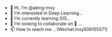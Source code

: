 - 👋 Hi, I’m @aleng-mxy
- 👀 I’m interested in Deep Learning...
- 🌱 I’m currently learning GIS...
- 💞️ I’m looking to collaborate on 🌙 ...
- 📫 How to reach me ...(Wechat:mxy506155571)

<!---
aleng-mxy/aleng-mxy is a ✨ special ✨ repository because its `README.md` (this file) appears on your GitHub profile.
You can click the Preview link to take a look at your changes.
--->
